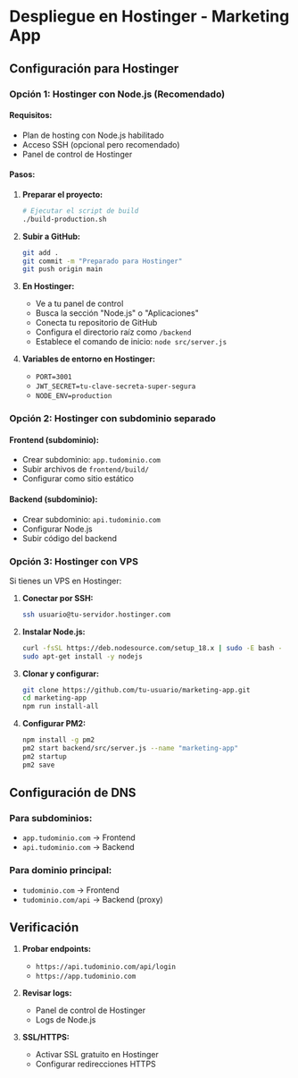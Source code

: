 # Despliegue en Hostinger - Marketing App

## Configuración para Hostinger

### Opción 1: Hostinger con Node.js (Recomendado)

#### Requisitos:
- Plan de hosting con Node.js habilitado
- Acceso SSH (opcional pero recomendado)
- Panel de control de Hostinger

#### Pasos:

1. **Preparar el proyecto:**
   ```bash
   # Ejecutar el script de build
   ./build-production.sh
   ```

2. **Subir a GitHub:**
   ```bash
   git add .
   git commit -m "Preparado para Hostinger"
   git push origin main
   ```

3. **En Hostinger:**
   - Ve a tu panel de control
   - Busca la sección "Node.js" o "Aplicaciones"
   - Conecta tu repositorio de GitHub
   - Configura el directorio raíz como `/backend`
   - Establece el comando de inicio: `node src/server.js`

4. **Variables de entorno en Hostinger:**
   - `PORT=3001`
   - `JWT_SECRET=tu-clave-secreta-super-segura`
   - `NODE_ENV=production`

### Opción 2: Hostinger con subdominio separado

#### Frontend (subdominio):
- Crear subdominio: `app.tudominio.com`
- Subir archivos de `frontend/build/`
- Configurar como sitio estático

#### Backend (subdominio):
- Crear subdominio: `api.tudominio.com`
- Configurar Node.js
- Subir código del backend

### Opción 3: Hostinger con VPS

Si tienes un VPS en Hostinger:

1. **Conectar por SSH:**
   ```bash
   ssh usuario@tu-servidor.hostinger.com
   ```

2. **Instalar Node.js:**
   ```bash
   curl -fsSL https://deb.nodesource.com/setup_18.x | sudo -E bash -
   sudo apt-get install -y nodejs
   ```

3. **Clonar y configurar:**
   ```bash
   git clone https://github.com/tu-usuario/marketing-app.git
   cd marketing-app
   npm run install-all
   ```

4. **Configurar PM2:**
   ```bash
   npm install -g pm2
   pm2 start backend/src/server.js --name "marketing-app"
   pm2 startup
   pm2 save
   ```

## Configuración de DNS

### Para subdominios:
- `app.tudominio.com` → Frontend
- `api.tudominio.com` → Backend

### Para dominio principal:
- `tudominio.com` → Frontend
- `tudominio.com/api` → Backend (proxy)

## Verificación

1. **Probar endpoints:**
   - `https://api.tudominio.com/api/login`
   - `https://app.tudominio.com`

2. **Revisar logs:**
   - Panel de control de Hostinger
   - Logs de Node.js

3. **SSL/HTTPS:**
   - Activar SSL gratuito en Hostinger
   - Configurar redirecciones HTTPS 